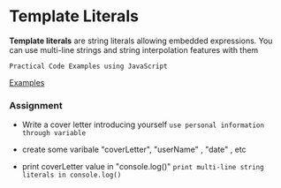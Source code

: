 # Template Literals

**Template literals** are string literals allowing embedded expressions. You can use multi-line strings and string interpolation features with them


```Practical Code Examples using JavaScript```

[Examples](index.js)


### Assignment
- Write a cover letter introducing yourself
```use personal information through variable```

- create some varibale "coverLetter", "userName" , "date" , etc

- print coverLetter value in "console.log()" ```print multi-line string literals in console.log()```